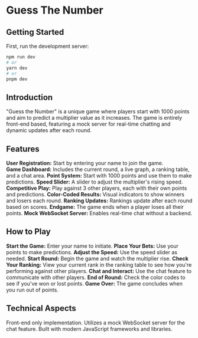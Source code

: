 <h1>Guess The Number</h1>

## Getting Started

First, run the development server:

```bash
npm run dev
# or
yarn dev
# or
pnpm dev
```

<h2>Introduction</h2>

"Guess the Number" is a unique game where players start with 1000 points and aim to predict a multiplier value as it increases. The game is entirely front-end based, featuring a mock server for real-time chatting and dynamic updates after each round.

<h2>Features</h2>

<b>User Registration:</b> Start by entering your name to join the game.<br />
<b>Game Dashboard:</b> Includes the current round, a live graph, a ranking table, and a chat area.
<b>Point System:</b> Start with 1000 points and use them to make predictions.
<b>Speed Slider:</b> A slider to adjust the multiplier's rising speed.
<b>Competitive Play:</b> Play against 3 other players, each with their own points and predictions.
<b>Color-Coded Results:</b> Visual indicators to show winners and losers each round.
<b>Ranking Updates:</b> Rankings update after each round based on scores.
<b>Endgame:</b> The game ends when a player loses all their points.
<b>Mock WebSocket Server:</b> Enables real-time chat without a backend.

<h2>How to Play</h2

<b>Start the Game:</b> Enter your name to initiate.
<b>Place Your Bets:</b> Use your points to make predictions.
<b>Adjust the Speed:</b> Use the speed slider as needed.
<b>Start Round:</b> Begin the game and watch the multiplier rise.
<b>Check Your Ranking:</b> View your current rank in the ranking table to see how you're performing against other players.
<b>Chat and Interact:</b> Use the chat feature to communicate with other players.
<b>End of Round:</b> Check the color codes to see if you've won or lost points.
<b>Game Over:</b> The game concludes when you run out of points.

<h2>Technical Aspects</h2

Front-end only implementation.
Utilizes a mock WebSocket server for the chat feature.
Built with modern JavaScript frameworks and libraries.
